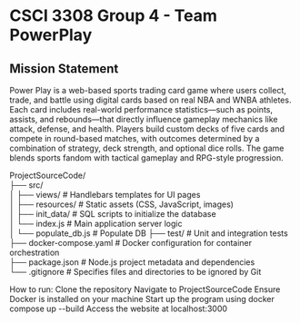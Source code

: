 # CSCI 3308 Group 4 - Team PowerPlay

## Mission Statement
Power Play is a web-based sports trading card game where users collect, trade, and battle using digital cards based on real NBA and WNBA athletes. Each card includes real-world performance statistics—such as points, assists, and rebounds—that directly influence gameplay mechanics like attack, defense, and health. Players build custom decks of five cards and compete in round-based matches, with outcomes determined by a combination of strategy, deck strength, and optional dice rolls. The game blends sports fandom with tactical gameplay and RPG-style progression.

ProjectSourceCode/  
├── src/  
│   ├── views/             # Handlebars templates for UI pages  
│   ├── resources/         # Static assets (CSS, JavaScript, images)  
│   ├── init_data/         # SQL scripts to initialize the database  
│   └── index.js           # Main application server logic  
│   └── populate_db.js     # Populate DB
├── test/                  # Unit and integration tests  
├── docker-compose.yaml    # Docker configuration for container orchestration  
├── package.json           # Node.js project metadata and dependencies  
└── .gitignore             # Specifies files and directories to be ignored by Git  


How to run:
Clone the repository
Navigate to ProjectSourceCode
Ensure Docker is installed on your machine
Start up the program using docker compose up --build
Access the website at localhost:3000
